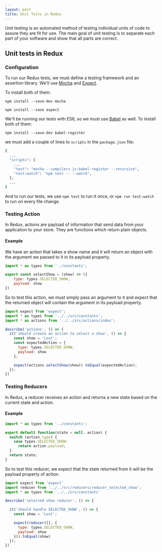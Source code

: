 ```yaml
---
layout: post
title: Unit Tests in Redux
---
```


Unit testing is an automated method of testing individual units of code to assure they are fit for use. The main goal of unit testing is to separate each part of your software and show that all parts are correct.

## Unit tests in Redux

### Configuration
To run our Redux tests, we must define a testing framework and an assertion library. We'll use [Mocha](http://mochajs.org/) and [Expect](https://www.npmjs.com/package/expect).

To install both of them:

`npm install --save-dev mocha`

`npm install --save expect`


We'll be running our tests with ES6, so we must use [Babel](http://babeljs.io/) as well.
To install both of them:

`npm install --save-dev babel-register`


we must add a couple of lines to `scripts` in the `package.json` file:

```bash
{
  ...
  "scripts": {
    ...
    "test": "mocha --compilers js:babel-register --recursive",
    "test:watch": "npm test -- --watch",
  },
  ...
}
```
And to run our tests, we use `npm test` to run it once, or `npm run test:watch` to run on every file change.

### Testing Action
In Redux, actions are payload of information that send data from your application to your store. They are functions which return plain objects.

#### Example
We have an action that takes a show name and it will return an object with the argument we passed to it in its payload property.

```javascript
import * as types from '../constants';

export const selectShow = (show) => ({
    type: types.SELECTED_SHOW,
    payload: show
})
```

So to test this action, we must simply pass an argument to it and expect that the returned object will contain the argument in its payload property.

```javascript
import expect from 'expect';
import * as types from '../../src/constants';
import * as actions from '../../src/actions/index';

describe('actions', () => {
  it('should create an action to select a show', () => {
    const show = 'Lost';
    const expectedAction = {
      type: types.SELECTED_SHOW,
      payload: show
    };

    expect(actions.selectShow(show)).toEqual(expectedAction);
  });
})
```

### Testing Reducers
In Redux, a reducer receives an action and returns a new state based on the current state and action.

#### Example
```javascript
import * as types from '../constants';

export default function(state = null, action) {
  switch (action.type) {
    case types.SELECTED_SHOW:
      return action.payload;
  }
  return state;
}

```

So to test this reducer, we expect that the state returned from it will be the payload property of action.

```javascript
import expect from 'expect'
import reducer from '../../src/reducers/reducer_selected_show';
import * as types from '../../src/constants'

describe('selected show reducer', () => {

  it('should handle SELECTED_SHOW', () => {
    const show = 'Lost';

    expect(reducer([], {
      type: types.SELECTED_SHOW,
      payload: show
    })).toEqual(show)
  });
})
```
